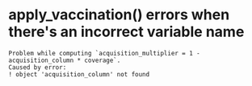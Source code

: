 # apply_vaccination() errors when there's an incorrect variable name

    Problem while computing `acquisition_multiplier = 1 - acquisition_column * coverage`.
    Caused by error:
    ! object 'acquisition_column' not found

